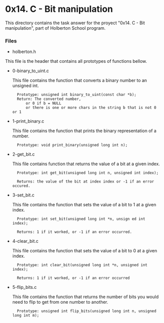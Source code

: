 # 0x14. C - Bit manipulation

This directory contains the task answer for the proyect "0x14. C - Bit manipulation", part of Holberton School program.

### Files

- holberton.h

This file is the header that contains all prototypes of functions bellow.


- 0-binary_to_uint.c

	This file contains the function that converts a binary number to an unsigned int.

		Prototype: unsigned int binary_to_uint(const char *b);
		Return: The converted number,
			or 0 if b = NULL
			or there is one or more chars in the string b that is not 0 or 1


- 1-print_binary.c

	This file contains the function that prints the binary representation of a number.

		Prototype: void print_binary(unsigned long int n);


- 2-get_bit.c

	This file contains function that returns the value of a bit at a given index.

		Prototype: int get_bit(unsigned long int n, unsigned int index);

		Returns: the value of the bit at index index or -1 if an error occured.


- 3-set_bit.c

	This file contains the function that sets the value of a bit to 1 at a given index.

		Prototype: int set_bit(unsigned long int *n, unsign	ed int index);

		Returns: 1 if it worked, or -1 if an error occurred.


- 4-clear_bit.c

	This file contains the function that sets the value of a bit to 0 at a given index.

		Prototype: int clear_bit(unsigned long int *n, unsigned int index);

		Returns: 1 if it worked, or -1 if an error occurred


- 5-flip_bits.c

	This file contains the function that returns the number of bits you would need to flip to get from one number to another.

		Prototype: unsigned int flip_bits(unsigned long int n, unsigned long int m);
